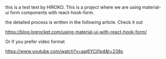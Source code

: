 this is a test text by HIROKO.
This is a project where we are using material-ui form components with react-hook-form.

the detailed process is written in the following article. Check it out

https://blog.logrocket.com/using-material-ui-with-react-hook-form/

Or if you prefer video format

https://www.youtube.com/watch?v=aaj6YCil1p4&t=238s
